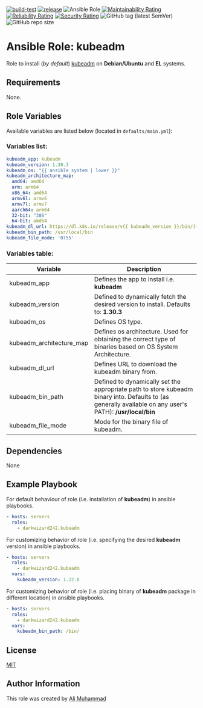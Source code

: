 [![build-test](https://github.com/darkwizard242/ansible-role-kubeadm/workflows/build-and-test/badge.svg?branch=master)](https://github.com/darkwizard242/ansible-role-kubeadm/actions?query=workflow%3Abuild-and-test) [![release](https://github.com/darkwizard242/ansible-role-kubeadm/workflows/release/badge.svg)](https://github.com/darkwizard242/ansible-role-kubeadm/actions?query=workflow%3Arelease) ![Ansible Role](https://img.shields.io/ansible/role/d/darkwizard242/kubeadm) [![Maintainability Rating](https://sonarcloud.io/api/project_badges/measure?project=ansible-role-kubeadm&metric=sqale_rating)](https://sonarcloud.io/dashboard?id=ansible-role-kubeadm) [![Reliability Rating](https://sonarcloud.io/api/project_badges/measure?project=ansible-role-kubeadm&metric=reliability_rating)](https://sonarcloud.io/dashboard?id=ansible-role-kubeadm) [![Security Rating](https://sonarcloud.io/api/project_badges/measure?project=ansible-role-kubeadm&metric=security_rating)](https://sonarcloud.io/dashboard?id=ansible-role-kubeadm) ![GitHub tag (latest SemVer)](https://img.shields.io/github/tag/darkwizard242/ansible-role-kubeadm?label=release) ![GitHub repo size](https://img.shields.io/github/repo-size/darkwizard242/ansible-role-kubeadm?color=orange&style=flat-square)

# Ansible Role: kubeadm

Role to install (_by default_) [kubeadm](https://kubernetes.io/docs/reference/setup-tools/kubeadm/) on **Debian/Ubuntu** and **EL** systems.

## Requirements

None.

## Role Variables

Available variables are listed below (located in `defaults/main.yml`):

### Variables list:

```yaml
kubeadm_app: kubeadm
kubeadm_version: 1.30.3
kubeadm_os: "{{ ansible_system | lower }}"
kubeadm_architecture_map:
  amd64: amd64
  arm: arm64
  x86_64: amd64
  armv6l: armv6
  armv7l: armv7
  aarch64: arm64
  32-bit: "386"
  64-bit: amd64
kubeadm_dl_url: https://dl.k8s.io/release/v{{ kubeadm_version }}/bin/{{ kubeadm_os }}/{{ kubeadm_architecture_map[ansible_architecture] }}/{{ kubeadm_app }}
kubeadm_bin_path: /usr/local/bin
kubeadm_file_mode: '0755'
```

### Variables table:

Variable                 | Description
------------------------ | ---------------------------------------------------------------------------------------------------------------------------------------------------------
kubeadm_app              | Defines the app to install i.e. **kubeadm**
kubeadm_version          | Defined to dynamically fetch the desired version to install. Defaults to: **1.30.3**
kubeadm_os               | Defines OS type.
kubeadm_architecture_map | Defines os architecture. Used for obtaining the correct type of binaries based on OS System Architecture.
kubeadm_dl_url           | Defines URL to download the kubeadm binary from.
kubeadm_bin_path         | Defined to dynamically set the appropriate path to store kubeadm binary into. Defaults to (as generally available on any user's PATH): **/usr/local/bin**
kubeadm_file_mode        | Mode for the binary file of kubeadm.

## Dependencies

None

## Example Playbook

For default behaviour of role (i.e. installation of **kubeadm**) in ansible playbooks.

```yaml
- hosts: servers
  roles:
    - darkwizard242.kubeadm
```

For customizing behavior of role (i.e. specifying the desired **kubeadm** version) in ansible playbooks.

```yaml
- hosts: servers
  roles:
    - darkwizard242.kubeadm
  vars:
    kubeadm_version: 1.22.0
```

For customizing behavior of role (i.e. placing binary of **kubeadm** package in different location) in ansible playbooks.

```yaml
- hosts: servers
  roles:
    - darkwizard242.kubeadm
  vars:
    kubeadm_bin_path: /bin/
```

## License

[MIT](https://github.com/darkwizard242/ansible-role-kubeadm/blob/master/LICENSE)

## Author Information

This role was created by [Ali Muhammad](https://www.alimuhammad.dev/)

